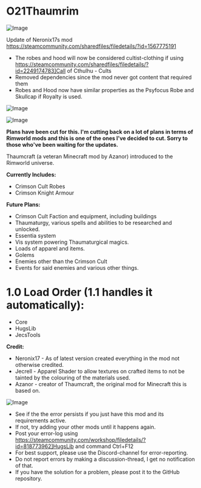 # O21Thaumrim

![Image](https://i.imgur.com/buuPQel.png)

Update of Neronix17s mod
https://steamcommunity.com/sharedfiles/filedetails/?id=1567775191

- The robes and hood will now be considered cultist-clothing if using https://steamcommunity.com/sharedfiles/filedetails/?id=2249174783]Call of Cthulhu - Cults
- Removed dependencies since the mod never got content that required them
- Robes and Hood now have similar properties as the Psyfocus Robe and Skullcap if Royalty is used.

![Image](https://i.imgur.com/pufA0kM.png)

	
![Image](https://i.imgur.com/Z4GOv8H.png)

**Plans have been cut for this. I'm cutting back on a lot of plans in terms of Rimworld mods and this is one of the ones I've decided to cut. Sorry to those who've been waiting for the updates.**

Thaumcraft (a veteran Minecraft mod by Azanor) introduced to the Rimworld universe.

**Currently Includes:**

- Crimson Cult Robes
- Crimson Knight Armour


**Future Plans:**

- Crimson Cult Faction and equipment, including buildings
- Thaumaturgy, various spells and abilities to be researched and unlocked.
- Essentia system
- Vis system powering Thaumaturgical magics.
- Loads of apparel and items.
- Golems
- Enemies other than the Crimson Cult
- Events for said enemies and various other things.


# **1.0 Load Order (1.1 handles it automatically):**


- Core 
- HugsLib
- JecsTools


**Credit:**

- Neronix17 - As of latest version created everything in the mod not otherwise credited.
- Jecrell - Apparel Shader to allow textures on crafted items to not be tainted by the colouring of the materials used.
- Azanor - creator of Thaumcraft, the original mod for Minecraft this is based on.


![Image](https://i.imgur.com/PwoNOj4.png)



-  See if the the error persists if you just have this mod and its requirements active.
-  If not, try adding your other mods until it happens again.
-  Post your error-log using https://steamcommunity.com/workshop/filedetails/?id=818773962]HugsLib and command Ctrl+F12
-  For best support, please use the Discord-channel for error-reporting.
-  Do not report errors by making a discussion-thread, I get no notification of that.
-  If you have the solution for a problem, please post it to the GitHub repository.




